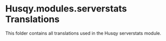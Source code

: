 # Husqy.modules.serverstats Translations

This folder contains all translations used in the Husqy serverstats module.

